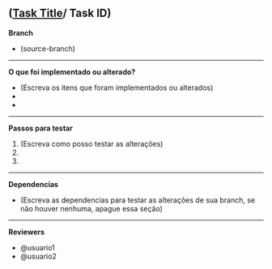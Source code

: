 ## ([Task Title](tasklink)/ Task ID) ## 

**Branch**

- (source-branch)
---
**O que foi implementado ou alterado?**

- (Escreva os itens que foram implementados ou alterados)
- 
-
---
**Passos para testar**

1. (Escreva como posso testar as alterações)
2.
3.
---
**Dependencias**

- (Escreva as dependencias para testar as alterações de sua branch, se não houver nenhuma, apague essa seção)
---
**Reviewers**
- @usuario1
- @usuario2
